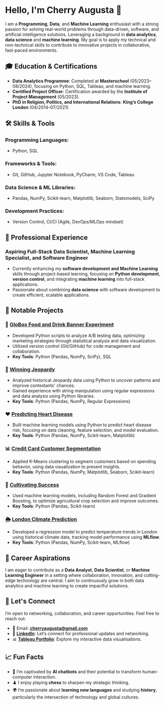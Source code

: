 # Hello, I'm Cherry Augusta 👋

I am a **Programming**, **Data**, and **Machine Learning** enthusiast with a strong passion for solving real-world problems through data-driven, software, and artificial intelligence solutions. Leveraging a background in **data analytics**, **data science** and **machine learning**. My goal is to apply my technical and non-technical skills to contribute to innovative projects in collaborative, fast-paced environments.

## 🎓 **Education & Certifications**
- **Data Analytics Programme**: Completed at **Masterschool** (05/2023–08/2024), focusing on Python, SQL, Tableau, and machine learning.
- **Certified Project Officer**: Certification awarded by the **Institute of Project Management** (05/2023).
- **PhD in Religion, Politics, and International Relations**: **King’s College London** (04/2014–07/2021).

## 🛠️ **Skills & Tools**
### **Programming Languages**:
- Python, SQL

### **Frameworks & Tools**:
- Git, GitHub, Jupyter Notebook, PyCharm, VS Code, Tableau

### **Data Science & ML Libraries**:
- Pandas, NumPy, Scikit-learn, Matplotlib, Seaborn, Statsmodels, SciPy

### **Development Practices**:
- Version Control, CI/CI (Agile, DevOps/MLOps mindset)

## 💼 **Professional Experience**
### Aspiring Full-Stack Data Scientist, Machine Learning Specialist, and Software Engineer
- Currently enhancing my **software development and Machine Learning** skills through project-based learning, focusing on **Python development**, **version control**, and integrating **machine learning** into full-stack applications.
- Passionate about combining **data science** with software development to create efficient, scalable applications.

## 🌟 Notable Projects

### 🧪 **[GloBox Food and Drink Banner Experiment](https://github.com/cherryaugusta/GloBox_A-B_Testing_Analysis)**
- Developed Python scripts to analyze A/B testing data, optimizing marketing strategies through statistical analysis and data visualization.
- Utilized version control (Git/GitHub) for code management and collaboration.
- **Key Tools**: Python (Pandas, NumPy, SciPy), SQL

### 🎯 **[Winning Jeopardy](https://github.com/cherryaugusta/Winning-Jeopardy)**
- Analyzed historical Jeopardy data using Python to uncover patterns and improve contestants' chances.
- Gained experience with string manipulation using regular expressions and data analysis using Python libraries.
- **Key Tools**: Python (Pandas, NumPy, Regular Expressions)

### ❤️ **[Predicting Heart Disease](https://github.com/cherryaugusta/Predicting-Heart-Disease)**
- Built machine learning models using Python to predict heart disease risk, focusing on data cleaning, feature selection, and model evaluation.
- **Key Tools**: Python (Pandas, NumPy, Scikit-learn, Matplotlib)

### 📊 **[Credit Card Customer Segmentation](https://github.com/cherryaugusta/Credit-Card-Customer-Segmentation)**
- Applied K-Means clustering to segment customers based on spending behavior, using data visualization to present insights.
- **Key Tools**: Python (Pandas, NumPy, Matplotlib, Seaborn, Scikit-learn)

### 🌾 **[Cultivating Success](https://github.com/cherryaugusta/Cultivating-Success)**
- Used machine learning models, including Random Forest and Gradient Boosting, to optimize agricultural crop selection and improve outcomes.
- **Key Tools**: Python (Pandas, Scikit-learn)

### 🌦️ **[London Climate Prediction](https://github.com/cherryaugusta/Machine-Learning-Pipeline-for-London-s-Climate)**
- Developed a regression model to predict temperature trends in London using historical climate data, tracking model performance using **MLflow**.
- **Key Tools**: Python (Pandas, NumPy, Scikit-learn, MLflow)

## 🚀 **Career Aspirations**
I am eager to contribute as a **Data Analyst**, **Data Scientist**, or **Machine Learning Engineer** in a setting where collaboration, innovation, and cutting-edge technology are central. I aim to continuously grow in both data analytics and machine learning to create impactful solutions.

## 👥 Let's Connect
I’m open to networking, collaboration, and career opportunities. Feel free to reach out:
- 📧 Email: **cherryaugusta@gmail.com**
- 💼 **[LinkedIn](https://www.linkedin.com/in/cherry-augusta-3957a916)**: Let’s connect for professional updates and networking.
- 📊 **[Tableau Portfolio](https://public.tableau.com/app/profile/cherry.augusta/vizzes)**: Explore my interactive data visualisations.

## 📈 Fun Facts
- 🤖 I’m captivated by **AI chatbots** and their potential to transform human-computer interaction.
- ♟️ I enjoy playing **chess** to sharpen my strategic thinking.
- 🌍 I’m passionate about **learning new languages** and studying **history**, particularly the intersection of technology and global cultures.
